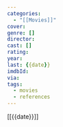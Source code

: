 ```yaml
---
categories:
  - "[[Movies]]"
cover: 
genre: []
director: 
cast: []
rating: 
year: 
last: {{date}}
imdbId: 
via: 
tags:
  - movies
  - references
---
```


[[{{date}}]]


